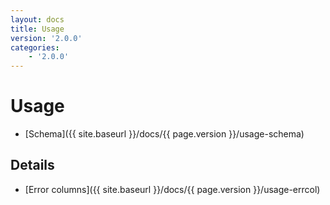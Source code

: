 ```yaml
---
layout: docs
title: Usage
version: '2.0.0'
categories:
    - '2.0.0'
---
```

Usage
=====

* [Schema]({{ site.baseurl }}/docs/{{ page.version }}/usage-schema)

Details
-------

* [Error columns]({{ site.baseurl }}/docs/{{ page.version }}/usage-errcol)
